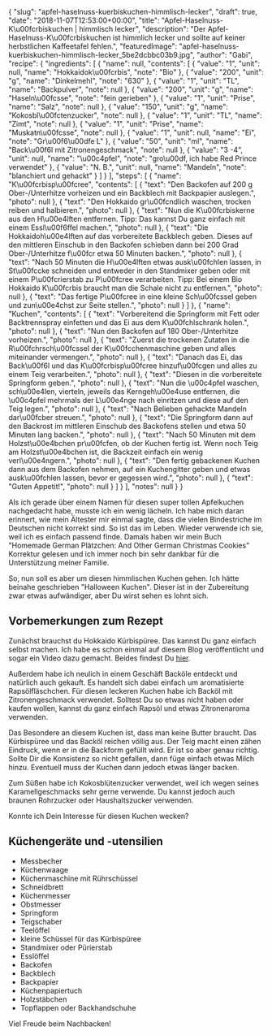 {
    "slug": "apfel-haselnuss-kuerbiskuchen-himmlisch-lecker",
    "draft": true,
    "date": "2018-11-07T12:53:00+00:00",
    "title": "Apfel-Haselnuss-K\u00fcrbiskuchen | himmlisch lecker",
    "description": "Der Apfel-Haselnuss-K\u00fcrbiskuchen ist himmlich lecker und sollte auf keiner herbstlichen Kaffeetafel fehlen.",
    "featuredImage": "apfel-haselnuss-kuerbiskuchen-himmlisch-lecker_5be2dcbbc03b9.jpg",
    "author": "Gabi",
    "recipe": {
        "ingredients": [
            {
                "name": null,
                "contents": [
                    {
                        "value": "1",
                        "unit": null,
                        "name": "Hokkaidok\u00fcrbis",
                        "note": "Bio"
                    },
                    {
                        "value": "200",
                        "unit": "g",
                        "name": "Dinkelmehl",
                        "note": "630"
                    },
                    {
                        "value": "1",
                        "unit": "TL",
                        "name": "Backpulver",
                        "note": null
                    },
                    {
                        "value": "200",
                        "unit": "g",
                        "name": "Haseln\u00fcsse",
                        "note": "fein gerieben"
                    },
                    {
                        "value": "1",
                        "unit": "Prise",
                        "name": "Salz",
                        "note": null
                    },
                    {
                        "value": "150",
                        "unit": "g",
                        "name": "Kokosbl\u00fctenzucker",
                        "note": null
                    },
                    {
                        "value": "1",
                        "unit": "TL",
                        "name": "Zimt",
                        "note": null
                    },
                    {
                        "value": "1",
                        "unit": "Prise",
                        "name": "Muskatn\u00fcsse",
                        "note": null
                    },
                    {
                        "value": "1",
                        "unit": null,
                        "name": "Ei",
                        "note": "Gr\u00f6\u00dfe L"
                    },
                    {
                        "value": "50",
                        "unit": "ml",
                        "name": "Back\u00f6l mit Zitronengeschmack",
                        "note": null
                    },
                    {
                        "value": "3 -4",
                        "unit": null,
                        "name": "\u00c4pfel",
                        "note": "gro\u00df, ich habe Red Prince verwendet"
                    },
                    {
                        "value": "N. B.",
                        "unit": null,
                        "name": "Mandeln",
                        "note": "blanchiert und gehackt"
                    }
                ]
            }
        ],
        "steps": [
            {
                "name": "K\u00fcrbisp\u00fcree",
                "contents": [
                    {
                        "text": "Den Backofen auf 200 g Ober-\/Unterhitze vorheizen und ein Backblech mit Backpapier auslegen.",
                        "photo": null
                    },
                    {
                        "text": "Den Hokkaido gr\u00fcndlich waschen,  trocken reiben und halbieren.",
                        "photo": null
                    },
                    {
                        "text": "Nun die K\u00fcrbiskerne aus den H\u00e4lften entfernen. Tipp: Das kannst Du ganz einfach mit einem Essl\u00f6ffel machen.",
                        "photo": null
                    },
                    {
                        "text": "Die Hokkaidoh\u00e4lften auf das vorbereitete Backblech geben. Dieses auf den mittleren Einschub in den Backofen schieben dann bei 200 Grad Ober-\/Unterhitze f\u00fcr etwa 50 Minuten backen.",
                        "photo": null
                    },
                    {
                        "text": "Nach 50 Minuten die H\u00e4lften etwas ausk\u00fchlen lassen, in St\u00fccke schneiden und entweder in den Standmixer geben oder mit einem P\u00fcrierstab zu P\u00fcree verarbeiten. Tipp: Bei einem Bio Hokkaido K\u00fcrbis braucht man die Schale nicht zu entfernen.",
                        "photo": null
                    },
                    {
                        "text": "Das fertige P\u00fcree in eine kleine Sch\u00fcssel geben und zun\u00e4chst zur Seite stellen.",
                        "photo": null
                    }
                ]
            },
            {
                "name": "Kuchen",
                "contents": [
                    {
                        "text": "Vorbereitend die Springform  mit Fett oder Backtrennspray einfetten und das Ei aus dem K\u00fchlschrank holen.",
                        "photo": null
                    },
                    {
                        "text": "Nun den Backofen auf 180 Ober-\/Unterhitze vorheizen.",
                        "photo": null
                    },
                    {
                        "text": "Zuerst die trockenen Zutaten in die R\u00fchrsch\u00fcssel der K\u00fcchenmaschine geben und alles miteinander vermengen.",
                        "photo": null
                    },
                    {
                        "text": "Danach das Ei, das Back\u00f6l und das K\u00fcrbisp\u00fcree hinzuf\u00fcgen und alles zu einem Teig verarbeiten.",
                        "photo": null
                    },
                    {
                        "text": "Diesen in die vorbereitete Springform geben.",
                        "photo": null
                    },
                    {
                        "text": "Nun die \u00c4pfel waschen, sch\u00e4len, vierteln, jeweils das Kerngeh\u00e4use entfernen, die \u00c4pfel mehrmals der L\u00e4nge nach einritzen und diese auf den Teig legen.",
                        "photo": null
                    },
                    {
                        "text": "Nach Belieben gehackte Mandeln dar\u00fcber streuen.",
                        "photo": null
                    },
                    {
                        "text": "Die Springform dann auf den Backrost im mittleren Einschub des Backofens stellen und etwa 50  Minuten lang backen.",
                        "photo": null
                    },
                    {
                        "text": "Nach 50 Minuten mit dem Holzst\u00e4bchen pr\u00fcfen, ob der Kuchen fertig ist. Wenn noch Teig am Holzst\u00e4bchen ist, die Backzeit einfach ein wenig verl\u00e4ngern.",
                        "photo": null
                    },
                    {
                        "text": "Den fertig gebackenen Kuchen dann aus dem Backofen nehmen, auf ein Kuchengitter geben und etwas ausk\u00fchlen lassen, bevor er gegessen wird.",
                        "photo": null
                    },
                    {
                        "text": "Guten Appetit!",
                        "photo": null
                    }
                ]
            }
        ],
        "notes": null
    }
}

Als ich gerade über einem Namen für diesen super tollen Apfelkuchen nachgedacht habe, musste ich ein wenig lächeln. Ich habe mich daran erinnert, wie mein Ältester mir einmal sagte, dass die vielen Bindestriche im Deutschen nicht korrekt sind. So ist das im Leben. Wieder verwende ich sie, weil ich es einfach passend finde. Damals haben wir mein Buch "Homemade German Plätzchen: And Other German Christmas Cookies" Korrektur gelesen und ich immer noch bin sehr dankbar für die Unterstützung meiner Familie.

So, nun soll es aber um diesen himmlischen Kuchen gehen. Ich hätte beinahe geschrieben "Halloween Kuchen". Dieser ist in der Zubereitung zwar etwas aufwändiger, aber Du wirst sehen es lohnt sich.


## Vorbemerkungen zum Rezept

Zunächst brauchst du Hokkaido Kürbispüree. Das kannst Du ganz einfach selbst machen. Ich habe es schon einmal auf diesem Blog veröffentlicht und sogar ein Video dazu gemacht. Beides findest Du [hier](https://kochfokus.de/artikel/kuerbis-bananen-brot-fuer-gute-laune/ "hier").

Außerdem habe ich neulich in einem Geschäft Backöle entdeckt und natürlich auch gekauft. Es handelt sich dabei einfach um aromatisierte Rapsölfläschchen. Für diesen leckeren Kuchen habe ich Backöl mit Zitronengeschmack verwendet. Solltest Du so etwas nicht haben oder kaufen wollen, kannst du ganz einfach Rapsöl und etwas Zitronenaroma verwenden.

Das Besondere an diesem Kuchen ist, dass man keine Butter braucht. Das Kürbispüree und das Backöl reichen völlig aus. Der Teig macht einen zähen Eindruck, wenn er in die Backform gefüllt wird. Er ist so aber genau richtig. Sollte Dir die Konsistenz so nicht gefallen, dann füge einfach etwas Milch hinzu. Eventuell muss der Kuchen dann jedoch etwas länger backen.

Zum Süßen habe ich Kokosblütenzucker verwendet, weil ich wegen seines Karamellgeschmacks sehr gerne verwende. Du kannst jedoch auch braunen Rohrzucker oder Haushaltszucker verwenden.

Konnte ich Dein Interesse für diesen Kuchen wecken?


## Küchengeräte und -utensilien

- Messbecher
- Küchenwaage
- Küchenmaschine mit Rührschüssel
- Schneidbrett
- Küchenmesser
- Obstmesser
- Springform
- Teigschaber
- Teelöffel
-  kleine Schüssel für das Kürbispüree
- Standmixer oder Pürierstab
- Esslöffel
- Backofen
- Backblech
- Backpapier
- Küchenpapiertuch
- Holzstäbchen
- Topflappen oder Backhandschuhe

Viel Freude beim Nachbacken!